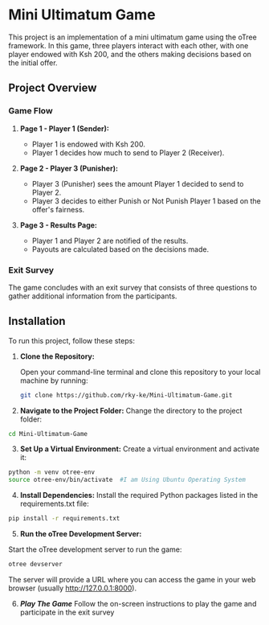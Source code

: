 # Mini Ultimatum Game

This project is an implementation of a mini ultimatum game using the oTree framework. In this game, three players interact with each other, with one player endowed with Ksh 200, and the others making decisions based on the initial offer.

## Project Overview

### Game Flow

1. **Page 1 - Player 1 (Sender):**
   - Player 1 is endowed with Ksh 200.
   - Player 1 decides how much to send to Player 2 (Receiver).

2. **Page 2 - Player 3 (Punisher):**
   - Player 3 (Punisher) sees the amount Player 1 decided to send to Player 2.
   - Player 3 decides to either Punish or Not Punish Player 1 based on the offer's fairness.

3. **Page 3 - Results Page:**
   - Player 1 and Player 2 are notified of the results.
   - Payouts are calculated based on the decisions made.

### Exit Survey

The game concludes with an exit survey that consists of three questions to gather additional information from the participants.

## Installation

To run this project, follow these steps:

1. **Clone the Repository:**

   Open your command-line terminal and clone this repository to your local machine by running:

   ```bash
   git clone https://github.com/rky-ke/Mini-Ultimatum-Game.git 
   
   ```

2. **Navigate to the Project Folder:**
Change the directory to the project folder:

```bash
cd Mini-Ultimatum-Game

```

3. **Set Up a Virtual Environment:**
Create a virtual environment and activate it:

```bash
python -m venv otree-env
source otree-env/bin/activate  #I am Using Ubuntu Operating System

```

4. **Install Dependencies:**
Install the required Python packages listed in the requirements.txt file:

```bash
pip install -r requirements.txt

```

5. **Run the oTree Development Server:**

Start the oTree development server to run the game:
```bash
otree devserver

```
The server will provide a URL where you can access the game in your web browser (usually http://127.0.0.1:8000).

6. ***Play The Game***
Follow the on-screen instructions to play the game and participate in the exit survey